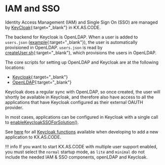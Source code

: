 # IAM and SSO

Identity Access Management (IAM) and Single Sign On (SSO) are managed by [KeyCloak](https://www.keycloak.org/){:target="\_blank"} in KX.AS.CODE.

The backend for Keycloak is OpenLDAP. When a user is added to `users.json` ([example](https://github.com/Accenture/kx.as.code/blob/main/profiles/vagrant-virtualbox/users.json){:target="\_blank"}), the user is automatically provisioned in OpenLDAP.
`users.json` is read by [createUser.sh](https://github.com/Accenture/kx.as.code/blob/main/auto-setup/core/user-setup/createUsers.sh){:target="\_blank"}, which provisions the users in OpenLDAP.

The core scripts for setting up OpenLDAP and Keycloak are at the following locations:

* [Keycloak](https://github.com/Accenture/kx.as.code/tree/main/auto-setup/core/keycloak){:target="\_blank"}
* [OpenLDAP](https://github.com/Accenture/kx.as.code/tree/main/auto-setup/core/openldap){:target="\_blank"}

Keycloak does a regular sync with OpenLDAP, so once created, the user will shortly be available in Keycloak, and therefore also have access to all the applications that have Keycloak configured as their external OAUTH provider.

In most cases, applications can be configured in Keycloak with a single call to [enableKeycloakSSOForSolution()](../../Development/Available-Functions/#enablekeycloakssoforsolution).

See [here](../../Development/Available-Functions/#keycloak-iamsso) for all [Keycloak functions](../../Development/Available-Functions/#keycloak-iamsso) available when developing to add a new application to KX.AS.CODE.

!!! info
    If you want to start KX.AS.CODE with multiple user support enabled, you must select the `normal` startup mode, as `lite` and `minimal` do not include the needed IAM & SSO components, openLDAP and Keycloak.
